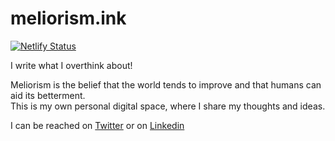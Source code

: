 # meliorism.ink

[![Netlify Status](https://api.netlify.com/api/v1/badges/3d6d0f28-af57-4d0c-abfa-ad508eb4490c/deploy-status)](https://app.netlify.com/sites/meliorism/deploys)

I write what I overthink about!

Meliorism is the belief that the world tends to improve and that humans can aid its betterment.  
This is my own personal digital space, where I share my thoughts and ideas.

I can be reached on [Twitter](https://twitter.com/ikmrgrv) or on [Linkedin](https://linkedin.com/in/ikmrgrv)
